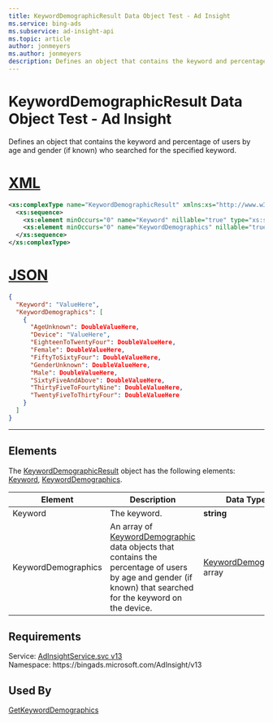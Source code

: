 ```yaml
---
title: KeywordDemographicResult Data Object Test - Ad Insight
ms.service: bing-ads
ms.subservice: ad-insight-api
ms.topic: article
author: jonmeyers
ms.author: jonmeyers
description: Defines an object that contains the keyword and percentage of users by age and gender (if known) who searched for the specified keyword.(test)
---
```

# KeywordDemographicResult Data Object Test - Ad Insight
Defines an object that contains the keyword and percentage of users by age and gender (if known) who searched for the specified keyword.

# [XML](#tab/xml)

```xml
<xs:complexType name="KeywordDemographicResult" xmlns:xs="http://www.w3.org/2001/XMLSchema">
  <xs:sequence>
    <xs:element minOccurs="0" name="Keyword" nillable="true" type="xs:string" />
    <xs:element minOccurs="0" name="KeywordDemographics" nillable="true" type="tns:ArrayOfKeywordDemographic" />
  </xs:sequence>
</xs:complexType>
```

# [JSON](#tab/json)

```json
{
  "Keyword": "ValueHere",
  "KeywordDemographics": [
    {
      "AgeUnknown": DoubleValueHere,
      "Device": "ValueHere",
      "EighteenToTwentyFour": DoubleValueHere,
      "Female": DoubleValueHere,
      "FiftyToSixtyFour": DoubleValueHere,
      "GenderUnknown": DoubleValueHere,
      "Male": DoubleValueHere,
      "SixtyFiveAndAbove": DoubleValueHere,
      "ThirtyFiveToFourtyNine": DoubleValueHere,
      "TwentyFiveToThirtyFour": DoubleValueHere
    }
  ]
}
```

-----

## <a name="elements"></a>Elements

The [KeywordDemographicResult](keyworddemographicresult.md) object has the following elements: [Keyword](#keyword), [KeywordDemographics](#keyworddemographics).

|Element|Description|Data Type|
|-----------|---------------|-------------|
|<a name="keyword"></a>Keyword|The keyword.|**string**|
|<a name="keyworddemographics"></a>KeywordDemographics|An array of [KeywordDemographic](keyworddemographic.md) data objects that contains the percentage of users by age and gender (if known) that searched for the keyword on the device.|[KeywordDemographic](keyworddemographic.md) array|

## Requirements
Service: [AdInsightService.svc v13](https://adinsight.api.bingads.microsoft.com/Api/Advertiser/AdInsight/v13/AdInsightService.svc)  
Namespace: https\://bingads.microsoft.com/AdInsight/v13  

## Used By
[GetKeywordDemographics](getkeyworddemographics.md)  
